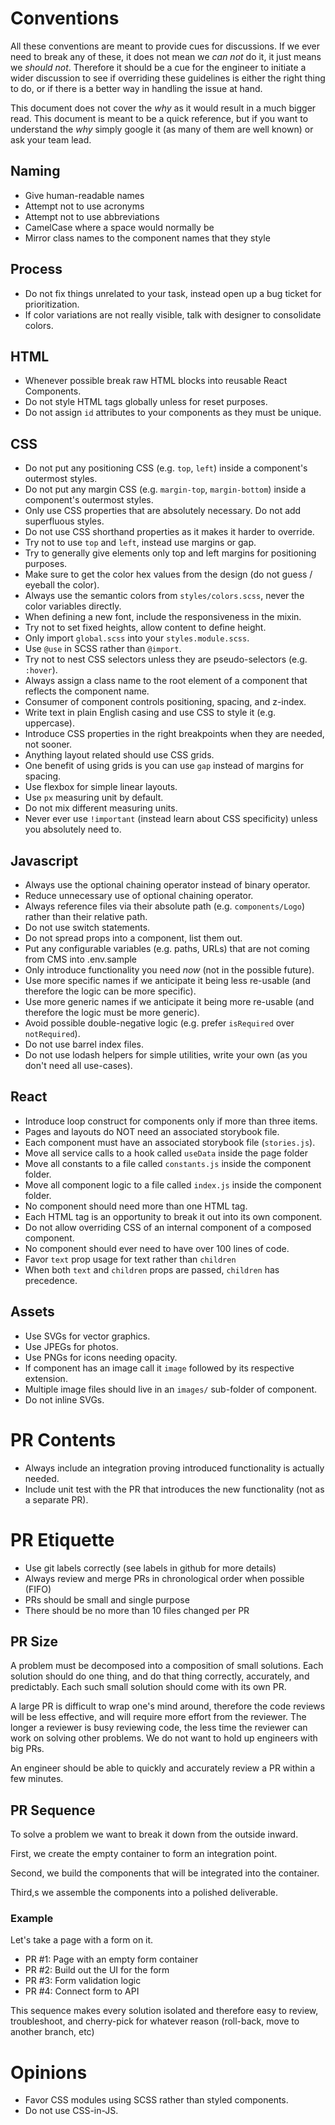# Conventions

All these conventions are meant to provide cues for discussions. If we ever need to break any of these, it does not mean we _can not_ do it, it just means we _should not_. Therefore it should be a cue for the engineer to initiate a wider discussion to see if overriding these guidelines is either the right thing to do, or if there is a better way in handling the issue at hand.

This document does not cover the _why_ as it would result in a much bigger read. This document is meant to be a quick reference, but if you want to understand the _why_ simply google it (as many of them are well known) or ask your team lead.

## Naming

-   Give human-readable names
-   Attempt not to use acronyms
-   Attempt not to use abbreviations
-   CamelCase where a space would normally be
-   Mirror class names to the component names that they style

## Process

-   Do not fix things unrelated to your task, instead open up a bug ticket for prioritization.
-   If color variations are not really visible, talk with designer to consolidate colors.

## HTML

-   Whenever possible break raw HTML blocks into reusable React Components.
-   Do not style HTML tags globally unless for reset purposes.
-   Do not assign `id` attributes to your components as they must be unique.

## CSS

-   Do not put any positioning CSS (e.g. `top`, `left`) inside a component's outermost styles.
-   Do not put any margin CSS (e.g. `margin-top`, `margin-bottom`) inside a component's outermost styles.
-   Only use CSS properties that are absolutely necessary. Do not add superfluous styles.
-   Do not use CSS shorthand properties as it makes it harder to override.
-   Try not to use `top` and `left`, instead use margins or gap.
-   Try to generally give elements only top and left margins for positioning purposes.
-   Make sure to get the color hex values from the design (do not guess / eyeball the color).
-   Always use the semantic colors from `styles/colors.scss`, never the color variables directly.
-   When defining a new font, include the responsiveness in the mixin.
-   Try not to set fixed heights, allow content to define height.
-   Only import `global.scss` into your `styles.module.scss`.
-   Use `@use` in SCSS rather than `@import`.
-   Try not to nest CSS selectors unless they are pseudo-selectors (e.g. `:hover`).
-   Always assign a class name to the root element of a component that reflects the component name.
-   Consumer of component controls positioning, spacing, and z-index.
-   Write text in plain English casing and use CSS to style it (e.g. uppercase).
-   Introduce CSS properties in the right breakpoints when they are needed, not sooner.
-   Anything layout related should use CSS grids.
-   One benefit of using grids is you can use `gap` instead of margins for spacing.
-   Use flexbox for simple linear layouts.
-   Use `px` measuring unit by default.
-   Do not mix different measuring units.
-   Never ever use `!important` (instead learn about CSS specificity) unless you absolutely need to.

## Javascript

-   Always use the optional chaining operator instead of binary operator.
-   Reduce unnecessary use of optional chaining operator.
-   Always reference files via their absolute path (e.g. `components/Logo`) rather than their relative path.
-   Do not use switch statements.
-   Do not spread props into a component, list them out.
-   Put any configurable variables (e.g. paths, URLs) that are not coming from CMS into .env.sample
-   Only introduce functionality you need _now_ (not in the possible future).
-   Use more specific names if we anticipate it being less re-usable (and therefore the logic can be more specific).
-   Use more generic names if we anticipate it being more re-usable (and therefore the logic must be more generic).
-   Avoid possible double-negative logic (e.g. prefer `isRequired` over `notRequired`).
-   Do not use barrel index files.
-   Do not use lodash helpers for simple utilities, write your own (as you don't need all use-cases).

## React

-   Introduce loop construct for components only if more than three items.
-   Pages and layouts do NOT need an associated storybook file.
-   Each component must have an associated storybook file (`stories.js`).
-   Move all service calls to a hook called `useData` inside the page folder
-   Move all constants to a file called `constants.js` inside the component folder.
-   Move all component logic to a file called `index.js` inside the component folder.
-   No component should need more than one HTML tag.
-   Each HTML tag is an opportunity to break it out into its own component.
-   Do not allow overriding CSS of an internal component of a composed component.
-   No component should ever need to have over 100 lines of code.
-   Favor `text` prop usage for text rather than `children`
-   When both `text` and `children` props are passed, `children` has precedence.

## Assets

-   Use SVGs for vector graphics.
-   Use JPEGs for photos.
-   Use PNGs for icons needing opacity.
-   If component has an image call it `image` followed by its respective extension.
-   Multiple image files should live in an `images/` sub-folder of component.
-   Do not inline SVGs.

# PR Contents

-   Always include an integration proving introduced functionality is actually needed.
-   Include unit test with the PR that introduces the new functionality (not as a separate PR).

# PR Etiquette

-   Use git labels correctly (see labels in github for more details)
-   Always review and merge PRs in chronological order when possible (FIFO)
-   PRs should be small and single purpose
-   There should be no more than 10 files changed per PR

## PR Size

A problem must be decomposed into a composition of small solutions. Each solution should do one thing, and do that thing correctly, accurately, and predictably. Each such small solution should come with its own PR.

A large PR is difficult to wrap one's mind around, therefore the code reviews will be less effective, and will require more effort from the reviewer. The longer a reviewer is busy reviewing code, the less time the reviewer can work on solving other problems. We do not want to hold up engineers with big PRs.

An engineer should be able to quickly and accurately review a PR within a few minutes.

## PR Sequence

To solve a problem we want to break it down from the outside inward.

First, we create the empty container to form an integration point.

Second, we build the components that will be integrated into the container.

Third,s we assemble the components into a polished deliverable.

### Example

Let's take a page with a form on it.

-   PR #1: Page with an empty form container
-   PR #2: Build out the UI for the form
-   PR #3: Form validation logic
-   PR #4: Connect form to API

This sequence makes every solution isolated and therefore easy to review, troubleshoot, and cherry-pick for whatever reason (roll-back, move to another branch, etc)

# Opinions

-   Favor CSS modules using SCSS rather than styled components.
-   Do not use CSS-in-JS.
